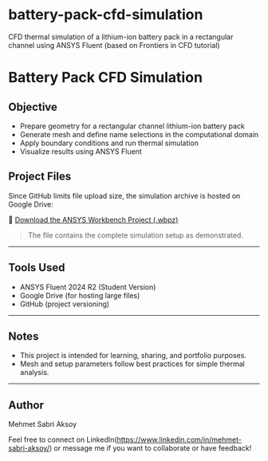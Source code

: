 # battery-pack-cfd-simulation
CFD thermal simulation of a lithium-ion battery pack in a rectangular channel using ANSYS Fluent (based on Frontiers in CFD tutorial)
# Battery Pack CFD Simulation


##  Objective

- Prepare geometry for a rectangular channel lithium-ion battery pack
- Generate mesh and define name selections in the computational domain
- Apply boundary conditions and run thermal simulation
- Visualize results using ANSYS Fluent

##  Project Files

Since GitHub limits file upload size, the simulation archive is hosted on Google Drive:

🔗 [Download the ANSYS Workbench Project (.wbpz)](https://drive.google.com/file/d/1V9L5PvhwIvB_rqZgaODOBK3DBZgHFPlS/view?usp=sharing)

> The file contains the complete simulation setup as demonstrated.

---

##  Tools Used

- ANSYS Fluent 2024 R2 (Student Version)
- Google Drive (for hosting large files)
- GitHub (project versioning)


---

##  Notes


- This project is intended for learning, sharing, and portfolio purposes.
- Mesh and setup parameters follow best practices for simple thermal analysis.

---

## Author

Mehmet Sabri Aksoy

Feel free to connect on LinkedIn(https://www.linkedin.com/in/mehmet-sabri-aksoy/) or message me if you want to collaborate or have feedback!
